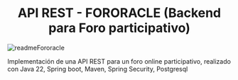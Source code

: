 <h1 align="center">API REST - FORORACLE (Backend para Foro participativo)</h1>

![readmeFororacle](https://github.com/user-attachments/assets/10cc24dd-106f-4a12-97da-487a07ae6fc0)

Implementación de una API REST para un foro online participativo, realizado con Java 22, Spring boot, Maven, Spring Security, Postgresql

